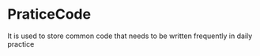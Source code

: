 # PraticeCode
It is used to store common code that needs to be written frequently in daily practice
